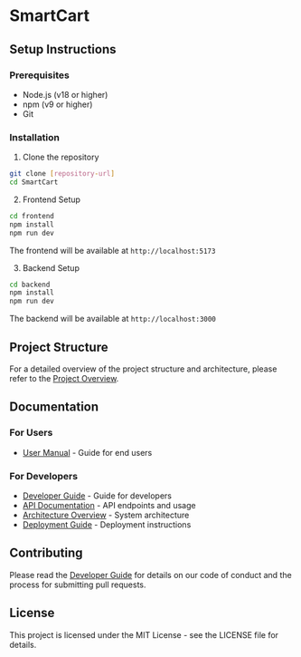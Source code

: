 # SmartCart

## Setup Instructions

### Prerequisites
- Node.js (v18 or higher)
- npm (v9 or higher)
- Git

### Installation

1. Clone the repository
```bash
git clone [repository-url]
cd SmartCart
```

2. Frontend Setup
```bash
cd frontend
npm install
npm run dev
```
The frontend will be available at `http://localhost:5173`

3. Backend Setup
```bash
cd backend
npm install
npm run dev
```
The backend will be available at `http://localhost:3000`

## Project Structure
For a detailed overview of the project structure and architecture, please refer to the [Project Overview](documentation/overview.md).

## Documentation

### For Users
- [User Manual](documentation/user/user-manual.md) - Guide for end users

### For Developers
- [Developer Guide](documentation/developer/developer-guide.md) - Guide for developers
- [API Documentation](documentation/api/api-documentation.md) - API endpoints and usage
- [Architecture Overview](documentation/architecture/architecture-overview.md) - System architecture
- [Deployment Guide](documentation/deployment/deployment-guide.md) - Deployment instructions

## Contributing
Please read the [Developer Guide](documentation/developer/developer-guide.md) for details on our code of conduct and the process for submitting pull requests.

## License
This project is licensed under the MIT License - see the LICENSE file for details.